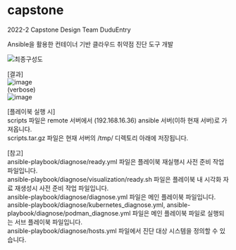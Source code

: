 # capstone
2022-2 Capstone Design Team DuduEntry

Ansible을 활용한 컨테이너 기반 클라우드 취약점 진단 도구 개발

![최종구성도](https://github.com/hyecu/capstone/assets/137482878/f057e8cf-dc96-4d99-b2fd-ce81c503ec8f)  

[결과]  
![image](https://github.com/hyecu/2022-2-Capstone-Design-Team-DuduEntry/assets/137482878/a0f6c396-168a-40cc-b643-50b59f897c17)  
(verbose)  
![image](https://github.com/hyecu/2022-2-Capstone-Design-Team-DuduEntry/assets/137482878/91f345fc-1e8c-41a7-87b1-77570866419b)


        

[플레이북 실행 시]  
scripts 파일은 remote 서버에서 (192.168.16.36) ansible 서버(이하 현재 서버)로 가져옵니다.  
scripts.tar.gz 파일은 현재 서버의 /tmp/ 디렉토리 아래에 저장됩니다.

[참고]  
ansible-playbook/diagnose/ready.yml 파일은 플레이북 재실행시 사전 준비 작업 파일입니다.  
ansible-playbook/diagnose/visualization/ready.sh 파일은 플레이북 내 시각화 자료 재생성시 사전 준비 작업 파일입니다.  
ansible-playbook/diagnose/diagnose.yml 파일은 메인 플레이북 파일입니다.  
ansible-playbook/diagnose/kubernetes_diagnose.yml, ansible-playbook/diagnose/podman_diagnose.yml 파일은 메인 플레이북 파일로 실행되는 서브 플레이북 파일입니다.  
ansible-playbook/diagnose/hosts.yml 파일에서 진단 대상 시스템을 정의할 수 있습니다.  
